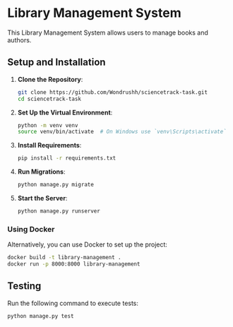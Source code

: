 # Library Management System

This Library Management System allows users to manage books and authors.


## Setup and Installation

1. **Clone the Repository**:
   ```bash
   git clone https://github.com/Wondrushh/sciencetrack-task.git
   cd sciencetrack-task
   ```

2. **Set Up the Virtual Environment**:
   ```bash
   python -m venv venv
   source venv/bin/activate  # On Windows use `venv\Scripts\activate`
   ```

3. **Install Requirements**:
   ```bash
   pip install -r requirements.txt
   ```

4. **Run Migrations**:
   ```bash
   python manage.py migrate
   ```

5. **Start the Server**:
   ```bash
   python manage.py runserver
   ```

### Using Docker

Alternatively, you can use Docker to set up the project:

```bash
docker build -t library-management .
docker run -p 8000:8000 library-management
```

## Testing

Run the following command to execute tests:

```bash
python manage.py test
```